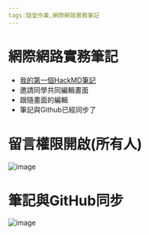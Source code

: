 ```yaml
---
tags:隨堂作業,網際網路實務筆記
---
```



# 網際網路實務筆記
- [我的第一個HackMD筆記](/@Jun950323/gsujBkzkSUGCcTfO1AUMGg)
- 邀請同學共同編輯畫面
- 跟隨畫面的編輯
- 筆記與Github已經同步了

# 留言權限開啟(所有人)
![image](https://hackmd.io/_uploads/BJeLxY3qkx.png)

# 筆記與GitHub同步
![image](https://hackmd.io/_uploads/BJXigYh9Jg.png)
